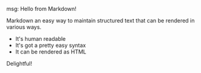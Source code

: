 msg: Hello from Markdown!

Markdown an easy way to maintain structured text that can be rendered in
various ways.

- It's human readable
- It's got a pretty easy syntax
- It can be rendered as HTML

Delightful!
